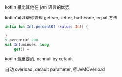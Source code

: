 kotlin 相比其他在 jvm 语言的优势.

kotlin'可以帮你管理 gettser, setter, hashcode, equal 方法

```kotlin
infix fun Int.percentOf (value: Int) {

}
5 percentOf 200
val Int.minues: Long
    get() = 
```

kotlin 最重要的, nonnull by default

自动 overload, default parameter, @JAMOVerload
